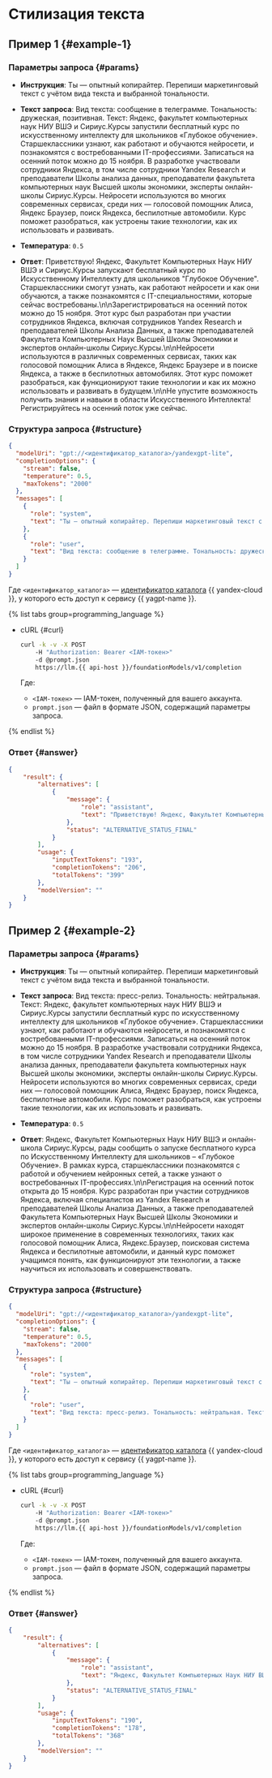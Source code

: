 # Стилизация текста

## Пример 1 {#example-1}

### Параметры запроса {#params}

* **Инструкция**: Ты — опытный копирайтер. Перепиши маркетинговый текст с учётом вида текста и выбранной тональности.

* **Текст запроса**: Вид текста: сообщение в телеграмме. Тональность: дружеская, позитивная. Текст: Яндекс, факультет компьютерных наук НИУ ВШЭ и Сириус.Курсы запустили бесплатный курс по искусственному интеллекту для школьников «Глубокое обучение». Старшеклассники узнают, как работают и обучаются нейросети, и познакомятся с востребованными IT-профессиями. Записаться на осенний поток можно до 15 ноября. В разработке участвовали сотрудники Яндекса, в том числе сотрудники Yandex Research и преподаватели Школы анализа данных, преподаватели факультета компьютерных наук Высшей школы экономики, эксперты онлайн-школы Сириус.Курсы. Нейросети используются во многих современных сервисах, среди них — голосовой помощник Алиса, Яндекс Браузер, поиск Яндекса, беспилотные автомобили. Курс поможет разобраться, как устроены такие технологии, как их использовать и развивать.

* **Температура**: `0.5`

* **Ответ**: Приветствую! Яндекс, Факультет Компьютерных Наук НИУ ВШЭ и Сириус.Курсы запускают бесплатный курс по Искусственному Интеллекту для школьников \"Глубокое Обучение\". Старшеклассники смогут узнать, как работают нейросети и как они обучаются, а также познакомятся с IT-специальностями, которые сейчас востребованы.\n\nЗарегистрироваться на осенний поток можно до 15 ноября. Этот курс был разработан при участии сотрудников Яндекса, включая сотрудников Yandex Research и преподавателей Школы Анализа Данных, а также преподавателей Факультета Компьютерных Наук Высшей Школы Экономики и экспертов онлайн-школы Сириус.Курсы.\n\nНейросети используются в различных современных сервисах, таких как голосовой помощник Алиса в Яндексе, Яндекс Браузере и в поиске Яндекса, а также в беспилотных автомобилях. Этот курс поможет разобраться, как функционируют такие технологии и как их можно использовать и развивать в будущем.\n\nНе упустите возможность получить знания и навыки в области Искусственного Интеллекта! Регистрируйтесь на осенний поток уже сейчас.

### Структура запроса {#structure}

```json
{
  "modelUri": "gpt://<идентификатор_каталога>/yandexgpt-lite",
  "completionOptions": {
    "stream": false,
    "temperature": 0.5,
    "maxTokens": "2000"
  },
  "messages": [
    {
      "role": "system",
      "text": "Ты — опытный копирайтер. Перепиши маркетинговый текст с учётом вида текста и выбранной тональности."
    },
    {
      "role": "user",
      "text": "Вид текста: сообщение в телеграмме. Тональность: дружеская, позитивная. Текст: Яндекс, факультет компьютерных наук НИУ ВШЭ и Сириус.Курсы запустили бесплатный курс по искусственному интеллекту для школьников «Глубокое обучение». Старшеклассники узнают, как работают и обучаются нейросети, и познакомятся с востребованными IT-профессиями. Записаться на осенний поток можно до 15 ноября. В разработке участвовали сотрудники Яндекса, в том числе сотрудники Yandex Research и преподаватели Школы анализа данных, преподаватели факультета компьютерных наук Высшей школы экономики, эксперты онлайн-школы Сириус.Курсы. Нейросети используются во многих современных сервисах, среди них — голосовой помощник Алиса, Яндекс Браузер, поиск Яндекса, беспилотные автомобили. Курс поможет разобраться, как устроены такие технологии, как их использовать и развивать."
    }
  ]
}
```

Где `<идентификатор_каталога>` — [идентификатор каталога](../../resource-manager/operations/folder/get-id.md) {{ yandex-cloud }}, у которого есть доступ к сервису {{ yagpt-name }}.

{% list tabs group=programming_language %}

- cURL {#curl}

	```bash
	curl -k -v -X POST
     	-H "Authorization: Bearer <IAM-токен>"
     	-d @prompt.json
     	https://llm.{{ api-host }}/foundationModels/v1/completion
	```

	Где:

	* `<IAM-токен>` — IAM-токен, полученный для вашего аккаунта.
	* `prompt.json` — файл в формате JSON, содержащий параметры запроса.

{% endlist %}

### Ответ {#answer}

```json
{
    "result": {
        "alternatives": [
            {
                "message": {
                    "role": "assistant",
                    "text": "Приветствую! Яндекс, Факультет Компьютерных Наук НИУ ВШЭ и Сириус.Курсы запускают бесплатный курс по Искусственному Интеллекту для школьников \"Глубокое Обучение\". Старшеклассники смогут узнать, как работают нейросети и как они обучаются, а также познакомятся с IT-специальностями, которые сейчас востребованы.\n\nЗарегистрироваться на осенний поток можно до 15 ноября. Этот курс был разработан при участии сотрудников Яндекса, включая сотрудников Yandex Research и преподавателей Школы Анализа Данных, а также преподавателей Факультета Компьютерных Наук Высшей Школы Экономики и экспертов онлайн-школы Сириус.Курсы.\n\nНейросети используются в различных современных сервисах, таких как голосовой помощник Алиса в Яндексе, Яндекс Браузере и в поиске Яндекса, а также в беспилотных автомобилях. Этот курс поможет разобраться, как функционируют такие технологии и как их можно использовать и развивать в будущем.\n\nНе упустите возможность получить знания и навыки в области Искусственного Интеллекта! Регистрируйтесь на осенний поток уже сейчас."
                },
                "status": "ALTERNATIVE_STATUS_FINAL"
            }
        ],
        "usage": {
            "inputTextTokens": "193",
            "completionTokens": "206",
            "totalTokens": "399"
        },
        "modelVersion": ""
    }
}
```

## Пример 2 {#example-2}

### Параметры запроса {#params}

* **Инструкция**: Ты — опытный копирайтер. Перепиши маркетинговый текст с учётом вида текста и выбранной тональности.

* **Текст запроса**: Вид текста: пресс-релиз. Тональность: нейтральная. Текст: Яндекс, факультет компьютерных наук НИУ ВШЭ и Сириус.Курсы запустили бесплатный курс по искусственному интеллекту для школьников «Глубокое обучение». Старшеклассники узнают, как работают и обучаются нейросети, и познакомятся с востребованными IT-профессиями. Записаться на осенний поток можно до 15 ноября. В разработке участвовали сотрудники Яндекса, в том числе сотрудники Yandex Research и преподаватели Школы анализа данных, преподаватели факультета компьютерных наук Высшей школы экономики, эксперты онлайн-школы Сириус.Курсы. Нейросети используются во многих современных сервисах, среди них — голосовой помощник Алиса, Яндекс Браузер, поиск Яндекса, беспилотные автомобили. Курс поможет разобраться, как устроены такие технологии, как их использовать и развивать.


* **Температура**: `0.5`

* **Ответ**: Яндекс, Факультет Компьютерных Наук НИУ ВШЭ и онлайн-школа Сириус.Курсы, рады сообщить о запуске бесплатного курса по Искусственному Интеллекту для школьников – «Глубокое Обучение». В рамках курса, старшеклассники познакомятся с работой и обучением нейронных сетей, а также узнают о востребованных IT-профессиях.\n\nРегистрация на осенний поток открыта до 15 ноября. Курс разработан при участии сотрудников Яндекса, включая специалистов из Yandex Research и преподавателей Школы Анализа Данных, а также преподавателей Факультета Компьютерных Наук Высшей Школы Экономики и экспертов онлайн-школы Сириус.Курсы.\n\nНейросети находят широкое применение в современных технологиях, таких как голосовой помощник Алиса, Яндекс.Браузер, поисковая система Яндекса и беспилотные автомобили, и данный курс поможет учащимся понять, как функционируют эти технологии, а также научиться их использовать и совершенствовать.

### Структура запроса {#structure}

```json
{
  "modelUri": "gpt://<идентификатор_каталога>/yandexgpt-lite",
  "completionOptions": {
    "stream": false,
    "temperature": 0.5,
    "maxTokens": "2000"
  },
  "messages": [
    {
      "role": "system",
      "text": "Ты — опытный копирайтер. Перепиши маркетинговый текст с учётом вида текста и выбранной тональности."
    },
    {
      "role": "user",
      "text": "Вид текста: пресс-релиз. Тональность: нейтральная. Текст: Яндекс, факультет компьютерных наук НИУ ВШЭ и Сириус.Курсы запустили бесплатный курс по искусственному интеллекту для школьников «Глубокое обучение». Старшеклассники узнают, как работают и обучаются нейросети, и познакомятся с востребованными IT-профессиями. Записаться на осенний поток можно до 15 ноября. В разработке участвовали сотрудники Яндекса, в том числе сотрудники Yandex Research и преподаватели Школы анализа данных, преподаватели факультета компьютерных наук Высшей школы экономики, эксперты онлайн-школы Сириус.Курсы. Нейросети используются во многих современных сервисах, среди них — голосовой помощник Алиса, Яндекс Браузер, поиск Яндекса, беспилотные автомобили. Курс поможет разобраться, как устроены такие технологии, как их использовать и развивать."
    }
  ]
}
```

Где `<идентификатор_каталога>` — [идентификатор каталога](../../resource-manager/operations/folder/get-id.md) {{ yandex-cloud }}, у которого есть доступ к сервису {{ yagpt-name }}.

{% list tabs group=programming_language %}

- cURL {#curl}

	```bash
	curl -k -v -X POST
     	-H "Authorization: Bearer <IAM-токен>"
     	-d @prompt.json
     	https://llm.{{ api-host }}/foundationModels/v1/completion
	```

	Где:

	* `<IAM-токен>` — IAM-токен, полученный для вашего аккаунта.
	* `prompt.json` — файл в формате JSON, содержащий параметры запроса.

{% endlist %}

### Ответ {#answer}

```json
{
    "result": {
        "alternatives": [
            {
                "message": {
                    "role": "assistant",
                    "text": "Яндекс, Факультет Компьютерных Наук НИУ ВШЭ и онлайн-школа Сириус.Курсы, рады сообщить о запуске бесплатного курса по Искусственному Интеллекту для школьников – «Глубокое Обучение». В рамках курса, старшеклассники познакомятся с работой и обучением нейронных сетей, а также узнают о востребованных IT-профессиях.\n\nРегистрация на осенний поток открыта до 15 ноября. Курс разработан при участии сотрудников Яндекса, включая специалистов из Yandex Research и преподавателей Школы Анализа Данных, а также преподавателей Факультета Компьютерных Наук Высшей Школы Экономики и экспертов онлайн-школы Сириус.Курсы.\n\nНейросети находят широкое применение в современных технологиях, таких как голосовой помощник Алиса, Яндекс.Браузер, поисковая система Яндекса и беспилотные автомобили, и данный курс поможет учащимся понять, как функционируют эти технологии, а также научиться их использовать и совершенствовать."
                },
                "status": "ALTERNATIVE_STATUS_FINAL"
            }
        ],
        "usage": {
            "inputTextTokens": "190",
            "completionTokens": "178",
            "totalTokens": "368"
        },
        "modelVersion": ""
    }
}
```
